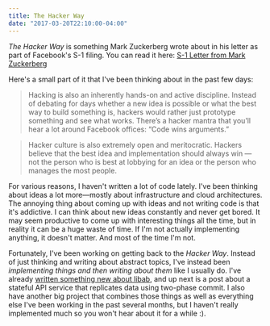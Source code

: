 ```yaml
---
title: The Hacker Way
date: "2017-03-20T22:10:00-04:00"
---
```


*The Hacker Way* is something Mark Zuckerberg wrote about in his letter as part of Facebook's S-1 filing.
You can read it here: [S-1 Letter from Mark Zuckerberg](https://www.sec.gov/Archives/edgar/data/1326801/000119312512034517/d287954ds1.htm#toc287954_10)

Here's a small part of it that I've been thinking about in the past few days:

> Hacking is also an inherently hands-on and active discipline. Instead of debating for days whether a new idea is possible or what the best way to build something is, hackers would rather just prototype something and see what works. There’s a hacker mantra that you’ll hear a lot around Facebook offices: “Code wins arguments.”

> Hacker culture is also extremely open and meritocratic. Hackers believe that the best idea and implementation should always win — not the person who is best at lobbying for an idea or the person who manages the most people.

For various reasons, I haven't written a lot of code lately. I've been thinking about ideas a lot more—mostly
about infrastructure and cloud architectures. The annoying thing about coming up with ideas and not
writing code is that it's addictive. I can think about new ideas constantly and never get
bored. It may seem productive to come up with interesting things all the time, but in reality it can be a
huge waste of time. If I'm not actually implementing anything, it doesn't matter. And most of the
time I'm not.

Fortunately, I've been working on getting back to the *Hacker Way*. Instead of just thinking and writing
about abstract topics, I've instead been *implementing things and then writing about them* like I usually do.
I've already [written something new about libab](/2017/03/13/high-availability-with-libab-health-checks-and-dns/),
and up next is a post about a stateful API service that replicates data using two-phase commit.
I also have another big project that combines those things as well as everything else I've been
working in the past several months, but I haven't really implemented much so you won't hear about it
for a while :).
